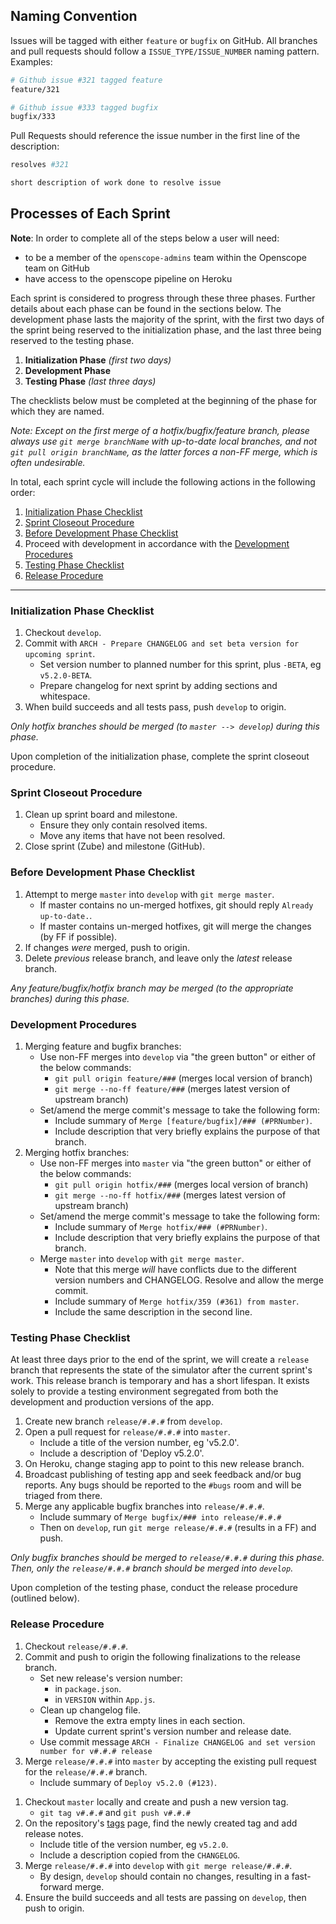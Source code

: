 ## Naming Convention

Issues will be tagged with either `feature` or `bugfix` on GitHub. All branches and pull requests should follow a `ISSUE_TYPE/ISSUE_NUMBER` naming pattern. Examples:
```bash
# Github issue #321 tagged feature
feature/321

# Github issue #333 tagged bugfix
bugfix/333
```

Pull Requests should reference the issue number in the first line of the description:
```bash
resolves #321

short description of work done to resolve issue
```

## Processes of Each Sprint
**Note**: In order to complete all of the steps below a user will need:
- to be a member of the `openscope-admins` team within the Openscope team on GitHub
- have access to the openscope pipeline on Heroku

Each sprint is considered to progress through these three phases. Further details about each phase can be found in the sections below. The development phase lasts the majority of the sprint, with the first two days of the sprint being reserved to the initialization phase, and the last three being reserved to the testing phase.

1. __Initialization Phase__ _(first two days)_
1. __Development Phase__
1. __Testing Phase__ _(last three days)_

The checklists below must be completed at the beginning of the phase for which they are named.

_Note: Except on the first merge of a hotfix/bugfix/feature branch, please always use `git merge branchName` with up-to-date local branches, and not `git pull origin branchName`, as the latter forces a non-FF merge, which is often undesirable._

In total, each sprint cycle will include the following actions in the following order:

1. [Initialization Phase Checklist](#initialization-phase-checklist)
1. [Sprint Closeout Procedure](#sprint-closeout-procedure)
1. [Before Development Phase Checklist](#before-development-phase-checklist)
1. Proceed with development in accordance with the [Development Procedures](#development-procedures)
1. [Testing Phase Checklist](#testing-phase-checklist)
1. [Release Procedure](#release-procedure)

---

### Initialization Phase Checklist
1. Checkout `develop`.
1. Commit with `ARCH - Prepare CHANGELOG and set beta version for upcoming sprint`.
    - Set version number to planned number for this sprint, plus `-BETA`, eg `v5.2.0-BETA`.
    - Prepare changelog for next sprint by adding sections and whitespace.
1. When build succeeds and all tests pass, push `develop` to origin.


_Only hotfix branches should be merged (to `master --> develop`) during this phase._

Upon completion of the initialization phase, complete the sprint closeout procedure.


### Sprint Closeout Procedure
1. Clean up sprint board and milestone.
    - Ensure they only contain resolved items.
    - Move any items that have not been resolved.
1. Close sprint (Zube) and milestone (GitHub).


### Before Development Phase Checklist
1. Attempt to merge `master` into `develop` with `git merge master`.
    - If master contains no un-merged hotfixes, git should reply `Already up-to-date.`.
    - If master contains un-merged hotfixes, git will merge the changes (by FF if possible).
1. If changes _were_ merged, push to origin.
1. Delete _previous_ release branch, and leave only the _latest_ release branch.

_Any feature/bugfix/hotfix branch may be merged (to the appropriate branches) during this phase._

### Development Procedures
1. Merging feature and bugfix branches:
    - Use non-FF merges into `develop` via "the green button" or either of the below commands:
        - `git pull origin feature/###` (merges local version of branch)
        - `git merge --no-ff feature/###` (merges latest version of upstream branch)
    - Set/amend the merge commit's message to take the following form:
        - Include summary of `Merge [feature/bugfix]/### (#PRNumber)`.
        - Include description that very briefly explains the purpose of that branch.
1. Merging hotfix branches:
    - Use non-FF merges into `master` via "the green button" or either of the below commands:
        - `git pull origin hotfix/###` (merges local version of branch)
        - `git merge --no-ff hotfix/###` (merges latest version of upstream branch)
    - Set/amend the merge commit's message to take the following form:
        - Include summary of `Merge hotfix/### (#PRNumber)`.
        - Include description that very briefly explains the purpose of that branch.
    - Merge `master` into `develop` with `git merge master`.
        - Note that this merge _will_ have conflicts due to the different version numbers and CHANGELOG. Resolve and allow the merge commit.
        - Include summary of `Merge hotfix/359 (#361) from master`.
        - Include the same description in the second line.

### Testing Phase Checklist
At least three days prior to the end of the sprint, we will create a `release` branch that represents the state of the simulator after the current sprint's work. This release branch is temporary and has a short lifespan.  It exists solely to provide a testing environment segregated from both the development and production versions of the app.

1. Create new branch `release/#.#.#` from `develop`.
1. Open a pull request for `release/#.#.#` into `master`.
    - Include a title of the version number, eg 'v5.2.0'.
    - Include a description of 'Deploy v5.2.0'.
1. On Heroku, change staging app to point to this new release branch.
1. Broadcast publishing of testing app and seek feedback and/or bug reports. Any bugs should be reported to the `#bugs` room and will be triaged from there.
1. Merge any applicable bugfix branches into `release/#.#.#`.
    - Include summary of `Merge bugfix/### into release/#.#.#`
    - Then on `develop`, run `git merge release/#.#.#` (results in a FF) and push.

_Only bugfix branches should be merged to `release/#.#.#` during this phase. Then, only the `release/#.#.#` branch should be merged into `develop`._

Upon completion of the testing phase, conduct the release procedure (outlined below).

### Release Procedure
1. Checkout `release/#.#.#`.
1. Commit and push to origin the following finalizations to the release branch.
    - Set new release's version number:
        - in `package.json`.
        - in `VERSION` within `App.js`.
    - Clean up changelog file.
        - Remove the extra empty lines in each section.
        - Update current sprint's version number and release date.
    - Use commit message `ARCH - Finalize CHANGELOG and set version number for v#.#.# release`
1. Merge `release/#.#.#` into `master` by accepting the existing pull request for the `release/#.#.#` branch.
    - Include summary of `Deploy v5.2.0 (#123)`.
<!-- 1. Push `develop` and `release/#.#.#` to origin. -->
1. Checkout `master` locally and create and push a new version tag.
    - `git tag v#.#.#` and `git push v#.#.#`
1. On the repository's [tags](https://github.com/openscope/openscope/tags) page, find the newly created tag and add release notes.
    - Include title of the version number, eg `v5.2.0`.
    - Include a description copied from the `CHANGELOG`.
1. Merge `release/#.#.#` into `develop` with `git merge release/#.#.#`.
    - By design, `develop` should contain no changes, resulting in a fast-forward merge.
1. Ensure the build succeeds and all tests are passing on `develop`, then push to origin.
